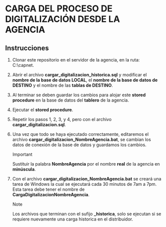 # CARGA DEL PROCESO DE DIGITALIZACIÓN DESDE LA AGENCIA

## Instrucciones

1. Clonar este repositorio en el servidor de la agencia, en la ruta: C:\capnet\.

2. Abrir el archivo **cargar_digitalizacion_historica.sql** y modificar el **nombre de la base de datos LOCAL**, el **nombre de la base de datos de DESTINO** y el nombre de las **tablas de DESTINO**.

3. Al terminar se deben guardar los cambios para alojar este **stored procedure** en la base de datos del **tablero** de la agencia.

4. Ejecutar el **stored procedure**.

5. Repetir los pasos 1, 2, 3, y 4, pero con el archivo **cargar_digitalizacion.sql**.

6. Una vez que todo se haya ejecutado correctamente, editaremos el archivo **cargar_digitalizacion_NombreAgencia.bat**, se cambian los datos de conexión de la base de datos y guardamos los cambios.

    > [!IMPORTANT]  
    > Sustituir la palabra **NombreAgencia** por el nombre **real** de la agencia en **minúscula**.

7. Con el archivo **cargar_digitalizacion_NombreAgencia.bat** se creará una tarea de Windows la cual se ejecutará cada 30 minutos de 7am a 7pm. Esta tarea debe tener el nombre de **CargaDigitalizacionNombreAgencia**.

    > [!NOTE]  
    > Los archivos que terminan con el sufijo **_historica**, solo se ejecutan si se requiere nuevamente una carga historica en el distribuidor.
